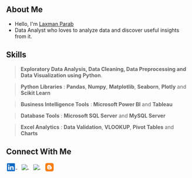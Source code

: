 <h2>About Me</h2>

-  Hello, I'm [Laxman Parab](https://www.linkedin.com/in/laxmanparab25/)
- Data Analyst who loves to analyze data and discover useful insights from it.

<h2> Skills  </h2>

> **Exploratory Data Analysis, Data Cleaning, Data Preprocessing and Data Visualization using** **Python**.

> **Python** **Libraries** : **Pandas**, **Numpy**, **Matplotlib**, **Seaborn**, **Plotly** and **Scikit Learn**

> **Business Intelligence Tools** : **Microsoft Power BI**  and **Tableau**

> **Database Tools** : **Microsoft SQL Server** and  **MySQL Server**  

> **Excel Analytics** : **Data Validation**, **VLOOKUP**, **Pivot Tables** and **Charts**

<h2> Connect With Me </h2>
<p>

<a href="https://www.linkedin.com/in/laxmanparab25/" target="_blank">
  <img align="center" width="26px" src="https://github.com/Laxman-Parab/portfolio/blob/main/Image/Icon/LinkedIn.png"/>
</a> &nbsp;&nbsp;
<a href="https://twitter.com/lakshofficial2" target="_blank">
  <img align="center" width="26px" src="https://brandpalettes.com/wp-content/uploads/2018/02/twitter_logo.png" />
</a> &nbsp;&nbsp;
<a href="https://www.instagram.com/laksh._.official2/" target="_blank">
  <img align="center" width="26px" src="https://brandpalettes.com/wp-content/uploads/2018/10/Instagram.png" />
 </a> &nbsp;&nbsp;
  <a href="https://laxmanparab7.wixsite.com/laksh" target="_blank">
  <img align="center" width="26px" src="https://github.com/Laxman-Parab/portfolio/blob/main/Image/wix.png" />
</p>
